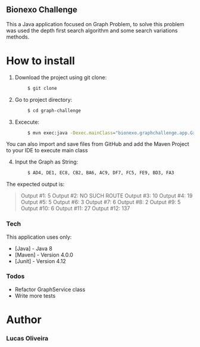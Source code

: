 ## Bionexo Challenge

This a Java application focused on Graph Problem, to solve this problem was used the depth first search algorithm and some search variations methods.

# How to install
1. Download the project using git clone:
```sh
        $ git clone 
```        
2. Go to project directory:
```sh		 
		$ cd graph-challenge
```		
3. Excecute:       
```sh
		$ mvn exec:java -Dexec.mainClass="bionexo.graphchallenge.app.GraphChallengeApplication"
``` 
  You can also import and save files from GitHub and add the Maven Project to your IDE to execute main class

4. Input the Graph as String:
```sh
        $ AD4, DE1, EC8, CB2, BA6, AC9, DF7, FC5, FE9, BD3, FA3
```
The expected output is:

> Output #1: 5
Output #2: NO SUCH ROUTE
Output #3: 10
Output #4: 19
Output #5: 5 
Output #6: 3
Output #7: 6
Output #8: 2
Output #9: 5
Output #10: 6 
Output #11: 27
Output #12: 137

### Tech
This application uses only:

* [Java] - Java 8 
* [Maven] - Version 4.0.0
* [Junit] - Version 4.12


### Todos

 - Refactor GraphService class
 - Write more tests
 
#  Author
 ### Lucas Oliveira
